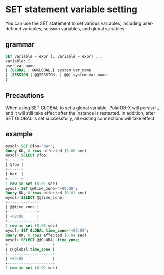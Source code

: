 SET statement variable setting
==============================

You can use the SET statement to set various variables, including user-defined variables, session variables, and global variables.

grammar
-----------------------

```sql
SET variable = expr [, variable = expr] ...
variable: {
user_var_name
| {GLOBAL | @@GLOBAL.} system_var_name
| [SESSION | @@SESSION. | @@] system_var_name
}
```



Precautions
-------------------------

When using SET GLOBAL to set a global variable, PolarDB-X will persist it, and it will still take effect after the instance is restarted. In addition, after SET GLOBAL is set successfully, all existing connections will take effect.

example
-----------------------

```sql
mysql> SET @foo='bar';
Query OK, 0 rows affected (0.00 sec)
mysql> SELECT @foo;
+------+
| @foo |
+------+
| bar  |
+------+
1 row in set (0.01 sec)
mysql> SET @@time_zone='+09:00';
Query OK, 0 rows affected (0.01 sec)
mysql> SELECT @@time_zone;
+-------------+
| @@time_zone |
+-------------+
| +09:00      |
+-------------+
1 row in set (0.00 sec)
mysql> SET GLOBAL time_zone='+09:00';
Query OK, 0 rows affected (0.04 sec)
mysql> SELECT @@GLOBAL.time_zone;
+--------------------+
| @@global.time_zone |
+--------------------+
| +09:00             |
+--------------------+
1 row in set (0.02 sec)
```


